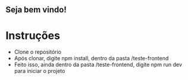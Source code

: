 ## Seja bem vindo!

<h1>Instruções</h1>
<ul>
  <li>Clone o repositório</li>
  <li>Após clonar, digite npm install, dentro da pasta /teste-frontend</li>
  <li>Feito isso, ainda dentro da pasta /teste-frontend, digite npm run dev para iniciar o projeto</li>
</ul>

